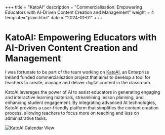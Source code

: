+++
title = "KatoAI"
description = "Commercialisation: Empowering Educators with AI-Driven Content Creation and Management"
weight = 4
template="plain.html"
date = "2024-01-01"
+++


# KatoAI: Empowering Educators with AI-Driven Content Creation and Management

I was fortunate to be part of the team working on [KatoAI](https://kato-ai.com/), an Enterprise Ireland funded commercialisation project that aims to develop a tool for teachers to create, manage and deliver digital content in the classroom.

KatoAI leverages the power of AI to assist educators in generating engaging and interactive learning materials, streamlining lesson planning, and enhancing student engagement. By integrating advanced AI technologies, KatoAI provides a user-friendly platform that simplifies the content creation process, allowing teachers to focus more on teaching and less on administrative tasks.

![KatoAI Calendar View](https://kato-ai.com/assets/calendar-view-img-f8doOIsY.png)
